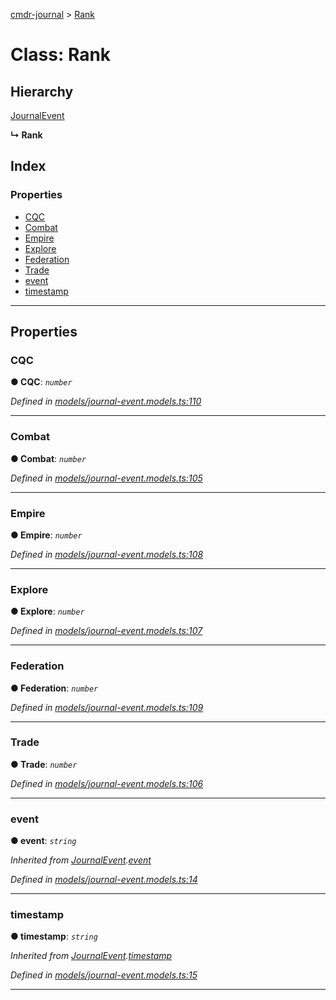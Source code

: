 [cmdr-journal](../README.md) > [Rank](../classes/rank.md)



# Class: Rank

## Hierarchy


 [JournalEvent](journalevent.md)

**↳ Rank**







## Index

### Properties

* [CQC](rank.md#cqc)
* [Combat](rank.md#combat)
* [Empire](rank.md#empire)
* [Explore](rank.md#explore)
* [Federation](rank.md#federation)
* [Trade](rank.md#trade)
* [event](rank.md#event)
* [timestamp](rank.md#timestamp)



---
## Properties
<a id="cqc"></a>

###  CQC

**●  CQC**:  *`number`* 

*Defined in [models/journal-event.models.ts:110](https://github.com/chrisbruford/cmdr-journal/blob/0588b1f/src/models/journal-event.models.ts#L110)*





___

<a id="combat"></a>

###  Combat

**●  Combat**:  *`number`* 

*Defined in [models/journal-event.models.ts:105](https://github.com/chrisbruford/cmdr-journal/blob/0588b1f/src/models/journal-event.models.ts#L105)*





___

<a id="empire"></a>

###  Empire

**●  Empire**:  *`number`* 

*Defined in [models/journal-event.models.ts:108](https://github.com/chrisbruford/cmdr-journal/blob/0588b1f/src/models/journal-event.models.ts#L108)*





___

<a id="explore"></a>

###  Explore

**●  Explore**:  *`number`* 

*Defined in [models/journal-event.models.ts:107](https://github.com/chrisbruford/cmdr-journal/blob/0588b1f/src/models/journal-event.models.ts#L107)*





___

<a id="federation"></a>

###  Federation

**●  Federation**:  *`number`* 

*Defined in [models/journal-event.models.ts:109](https://github.com/chrisbruford/cmdr-journal/blob/0588b1f/src/models/journal-event.models.ts#L109)*





___

<a id="trade"></a>

###  Trade

**●  Trade**:  *`number`* 

*Defined in [models/journal-event.models.ts:106](https://github.com/chrisbruford/cmdr-journal/blob/0588b1f/src/models/journal-event.models.ts#L106)*





___

<a id="event"></a>

###  event

**●  event**:  *`string`* 

*Inherited from [JournalEvent](journalevent.md).[event](journalevent.md#event)*

*Defined in [models/journal-event.models.ts:14](https://github.com/chrisbruford/cmdr-journal/blob/0588b1f/src/models/journal-event.models.ts#L14)*





___

<a id="timestamp"></a>

###  timestamp

**●  timestamp**:  *`string`* 

*Inherited from [JournalEvent](journalevent.md).[timestamp](journalevent.md#timestamp)*

*Defined in [models/journal-event.models.ts:15](https://github.com/chrisbruford/cmdr-journal/blob/0588b1f/src/models/journal-event.models.ts#L15)*





___


